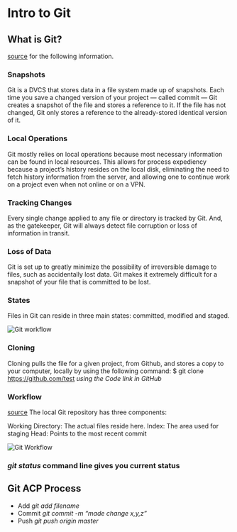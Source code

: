 # Intro to Git

## What is Git?
[source](https://blog.udemy.com/git-tutorial-a-comprehensive-guide/) for the following information.

### Snapshots
Git is a DVCS that stores data in a file system made up of snapshots. Each time you save a changed version of your project — called commit — Git creates a snapshot of the file and stores a reference to it. If the file has not changed, Git only stores a reference to the already-stored identical version of it.

### Local Operations
Git mostly relies on local operations because most necessary information can be found in local resources. This allows for process expediency because a project’s history resides on the local disk, eliminating the need to fetch history information from the server, and allowing one to continue work on a project even when not online or on a VPN.

### Tracking Changes
Every single change applied to any file or directory is tracked by Git. And, as the gatekeeper, Git will always detect file corruption or loss of information in transit.

### Loss of Data
Git is set up to greatly minimize the possibility of irreversible damage to files, such as accidentally lost data. Git makes it extremely difficult for a snapshot of your file that is committed to be lost.

### States
Files in Git can reside in three main states: committed, modified and staged.

![Git workflow](https://blog.udemy.com/wp-content/uploads/2015/08/image066.png)

### Cloning
Cloning pulls the file for a given project, from Github, and stores a copy to your computer, locally by using the following command:
$ git clone https://github.com/test *using the Code link in GitHub*

### Workflow
[source](https://blog.udemy.com/git-tutorial-a-comprehensive-guide/)
The local Git repository has three components:

Working Directory: The actual files reside here.
Index: The area used for staging
Head: Points to the most recent commit

![Git Workflow](https://blog.udemy.com/wp-content/uploads/2015/08/image036.png)

### *git status* command line gives you current status

## Git ACP Process
- Add *git add filename*
- Commit *git commit -m “made change x,y,z”*
- Push *git push origin master*



